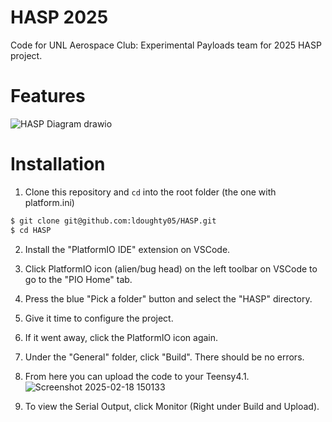 # HASP 2025

Code for UNL Aerospace Club: Experimental Payloads team for 2025 HASP project.

# Features

![HASP Diagram drawio](https://github.com/user-attachments/assets/b7cc3aaa-40f1-4374-83f3-61da70cf7a4b)

# Installation


1. Clone this repository and `cd` into the root folder (the one with platform.ini)

```bash
$ git clone git@github.com:ldoughty05/HASP.git
$ cd HASP
```

2. Install the "PlatformIO IDE" extension on VSCode.

3. Click PlatformIO icon (alien/bug head) on the left toolbar on VSCode to go to the "PIO Home" tab.  

4. Press the blue "Pick a folder" button and select the "HASP" directory.
   
5. Give it time to configure the project.  

6. If it went away, click the PlatformIO icon again.  

7. Under the "General" folder, click "Build". There should be no errors.  

8. From here you can upload the code to your Teensy4.1.
   ![Screenshot 2025-02-18 150133](https://github.com/user-attachments/assets/9a49554b-93a6-47a1-85fd-816076226d61)


10. To view the Serial Output, click Monitor (Right under Build and Upload).
